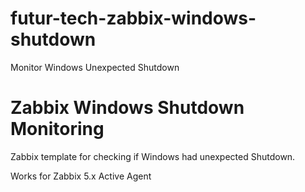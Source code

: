 # futur-tech-zabbix-windows-shutdown
 Monitor Windows Unexpected Shutdown

# Zabbix Windows Shutdown Monitoring
Zabbix template for checking if Windows had unexpected Shutdown.

Works for Zabbix 5.x Active Agent